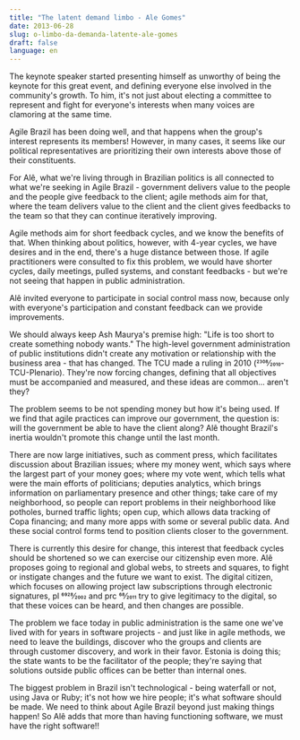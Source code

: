 ```yaml
---
title: "The latent demand limbo - Ale Gomes"
date: 2013-06-28
slug: o-limbo-da-demanda-latente-ale-gomes
draft: false
language: en
---
```


The keynote speaker started presenting himself as unworthy of being the keynote for this great event, and defining everyone else involved in the community's growth. To him, it's not just about electing a committee to represent and fight for everyone's interests when many voices are clamoring at the same time.

Agile Brazil has been doing well, and that happens when the group's interest represents its members! However, in many cases, it seems like our political representatives are prioritizing their own interests above those of their constituents.

For Alê, what we're living through in Brazilian politics is all connected to what we're seeking in Agile Brazil - government delivers value to the people and the people give feedback to the client; agile methods aim for that, where the team delivers value to the client and the client gives feedbacks to the team so that they can continue iteratively improving.

Agile methods aim for short feedback cycles, and we know the benefits of that. When thinking about politics, however, with 4-year cycles, we have desires and in the end, there's a huge distance between those. If agile practitioners were consulted to fix this problem, we would have shorter cycles, daily meetings, pulled systems, and constant feedbacks - but we're not seeing that happen in public administration.

Alê invited everyone to participate in social control mass now, because only with everyone's participation and constant feedback can we provide improvements.

We should always keep Ash Maurya's premise high: "Life is too short to create something nobody wants." The high-level government administration of public institutions didn't create any motivation or relationship with the business area - that has changed. The TCU made a ruling in 2010 (2308⁄2010-TCU-Plenario). They're now forcing changes, defining that all objectives must be accompanied and measured, and these ideas are common... aren't they?

The problem seems to be not spending money but how it's being used. If we find that agile practices can improve our government, the question is: will the government be able to have the client along? Alê thought Brazil's inertia wouldn't promote this change until the last month.

There are now large initiatives, such as comment press, which facilitates discussion about Brazilian issues; where my money went, which says where the largest part of your money goes; where my vote went, which tells what were the main efforts of politicians; deputies analytics, which brings information on parliamentary presence and other things; take care of my neighborhood, so people can report problems in their neighborhood like potholes, burned traffic lights; open cup, which allows data tracking of Copa financing; and many more apps with some or several public data. And these social control forms tend to position clients closer to the government.

There is currently this desire for change, this interest that feedback cycles should be shortened so we can exercise our citizenship even more. Alê proposes going to regional and global webs, to streets and squares, to fight or instigate changes and the future we want to exist. The digital citizen, which focuses on allowing project law subscriptions through electronic signatures, pl 6928⁄2002 and prc 68⁄2011 try to give legitimacy to the digital, so that these voices can be heard, and then changes are possible.

The problem we face today in public administration is the same one we've lived with for years in software projects - and just like in agile methods, we need to leave the buildings, discover who the groups and clients are through customer discovery, and work in their favor. Estonia is doing this; the state wants to be the facilitator of the people; they're saying that solutions outside public offices can be better than internal ones.

The biggest problem in Brazil isn't technological - being waterfall or not, using Java or Ruby; it's not how we hire people; it's what software should be made. We need to think about Agile Brazil beyond just making things happen! So Alê adds that more than having functioning software, we must have the right software!!